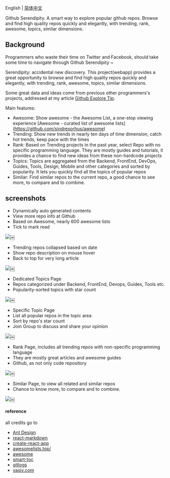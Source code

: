 English | [简体中文](https://github.com/github-serendipity/github-serendipity.github.io/blob/master/README.md)

Github Serendipity. A smart way to explore popular github repos. Browse and find high quality repos quickly and elegantly, with trending, rank, awesome, topics, similar dimensions.

## Background

Programmers who waste their time on Twitter and Facebook, should take some time to navigate through Github Serendipity ~

Serendipity: accidental new discovery.  This project(webapp) provides a great opportunity to browse and find high quality repos quickly and elegantly, with trending, rank, awesome, topics, similar dimensions.

Some great data and ideas come from previous other programmers's projects, addressed at my article [Github Explore Tip](https://github.com/github-serendipity/github-serendipity.github.io/blob/master/github-explore-tips.md).

Main features:

- Awesome: Show awesome - the Awesome List, a one-stop viewing experience [Awesome - curated list of awesome lists] (https://github.com/sindresorhus/awesome)
- Trending: Show new trends in nearly ten days of time dimension, catch hot trends, keep pace with the times
- Rank: Based on Trending projects in the past year, select Repo with no specific programming language. They are mostly guides and tutorials, it provides a chance to find new ideas from these non-hardcode projects
- Topics: Topics are aggregated from the Backend, FrontEnd, DevOps, Guides, Tools, Design, Mobile and other categories and sorted by popularity. It lets you quickly find all the topics of popular repos
- Similar: Find similar repos to the current repo, a good chance to see more, to compare and to combine.

## screenshots

- Dynamically auto generated contents
- View more repo info at Github
- Based on Awesome, nearly 600 awesome lists
- Tick to mark read

![](https://raw.githubusercontent.com/gaohailang/blog/master/source/gf17q1/media/14912955219984.jpg)￼

- Trending repos collapsed based on date
- Show repo description on mouse hover
- Back to top for very long article

![](https://raw.githubusercontent.com/gaohailang/blog/master/source/gf17q1/media/14912977360545.jpg)￼


- Dedicated Topics Page
- Repos categorized under Backend, FrontEnd, Devops, Guides, Tools etc.
- Popularity-sorted topics with star count

![](https://raw.githubusercontent.com/gaohailang/blog/master/source/gf17q1/media/14912971660013.jpg)￼


- Specific Topic Page
- List all popular repos in the topic area
- Sort by repo's star count
- Join Group to discuss and share your opinion

![](https://raw.githubusercontent.com/gaohailang/blog/master/source/gf17q1/media/14912973823048.jpg)￼

- Rank Page, includes all trending repos with non-specific programming language
- They are mostly great articles and awesome guides
- Github, as not only code repository

![](https://raw.githubusercontent.com/gaohailang/blog/master/source/gf17q1/media/14912970688594.jpg)￼


- Similar Page, to view all related and similar repos
- Chance to know more, to compare and to combine.

![](https://raw.githubusercontent.com/gaohailang/blog/master/source/gf17q1/media/14912967527441.jpg)￼


#### reference

all credits go to

- [Ant Design](https://ant.design)
- [react-markdown](https://github.com/rexxars/react-markdown)
- [create-react-app](https://github.com/facebookincubator/create-react-app)
- [awesomelists.top/](http://awesomelists.top/)
- [awesome](https://github.com/sindresorhus/awesome)
- [smart-toc](https://github.com/FallenMax/smart-toc)
- [gitlogs](gitlogs.com)
- [yasiv.com](yasiv.com/github)

